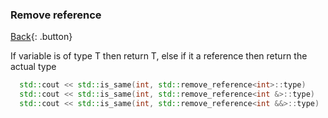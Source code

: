 ### Remove reference

[Back](../../index.md#cpp){: .button}

If variable is of type T then return T, else if it a reference then return the actual type

```cpp
  std::cout << std::is_same(int, std::remove_reference<int>::type)
  std::cout << std::is_same(int, std::remove_reference<int &>::type)
  std::cout << std::is_same(int, std::remove_reference<int &&>::type)
```
